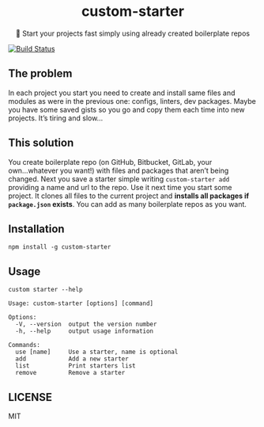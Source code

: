<div align="center">
  <h1>custom-starter</h1>
  <p>🚀 Start your projects fast simply using already created boilerplate repos</p>
</div>

[![Build Status](https://travis-ci.org/jediyozh/custom-starter.svg?branch=master)](https://travis-ci.org/jediyozh/custom-starter)

## The problem

In each project you start you need to create and install same files and modules as were in the previous one: configs, linters, dev packages. Maybe you have some saved gists so you go and copy them each time into new projects. It’s tiring and slow…

## This solution

You create boilerplate repo (on GitHub, Bitbucket, GitLab, your own...whatever you want!) with files and packages that aren’t being changed. Next you save a starter simple writing `custom-starter add` providing a name and url to the repo. Use it next time you start some project. It clones all files to the current project and **installs all packages if `package.json` exists**. You can add as many boilerplate repos as you want.

## Installation

`npm install -g custom-starter`

## Usage

`custom starter --help`

```
Usage: custom-starter [options] [command]

Options:
  -V, --version  output the version number
  -h, --help     output usage information

Commands:
  use [name]     Use a starter, name is optional
  add            Add a new starter
  list           Print starters list
  remove         Remove a starter
```

## LICENSE

MIT
